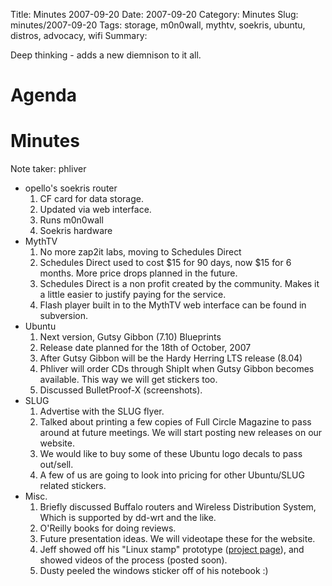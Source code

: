 Title: Minutes 2007-09-20
Date: 2007-09-20
Category: Minutes
Slug: minutes/2007-09-20
Tags: storage, m0n0wall, mythtv, soekris, ubuntu, distros, advocacy, wifi
Summary:

Deep thinking - adds a new diemnison to it all.

Agenda
======

Minutes
=======

Note taker: phliver

-   opello's soekris router
    1.  CF card for data storage.
    2.  Updated via web interface.
    3.  Runs m0n0wall
    4.  Soekris hardware
-   MythTV
    1.  No more zap2it labs, moving to Schedules Direct
    2.  Schedules Direct used to cost \$15 for 90 days, now \$15 for 6
        months. More price drops planned in the future.
    3.  Schedules Direct is a non profit created by the community. Makes
        it a little easier to justify paying for the service.
    4.  Flash player built in to the MythTV web interface can be found
        in subversion.
-   Ubuntu
    1.  Next version, Gutsy Gibbon (7.10) Blueprints
    2.  Release date planned for the 18th of October, 2007
    3.  After Gutsy Gibbon will be the Hardy Herring LTS release (8.04)
    4.  Phliver will order CDs through ShipIt when Gutsy Gibbon becomes
        available. This way we will get stickers too.
    5.  Discussed BulletProof-X (screenshots).
-   SLUG
    1.  Advertise with the SLUG flyer.
    2.  Talked about printing a few copies of Full Circle Magazine to
        pass around at future meetings. We will start posting new
        releases on our website.
    3.  We would like to buy some of these Ubuntu logo decals to pass
        out/sell.
    4.  A few of us are going to look into pricing for other Ubuntu/SLUG
        related stickers.
-   Misc.
    1.  Briefly discussed Buffalo routers and Wireless Distribution
        System, Which is supported by dd-wrt and the like.
    2.  O'Reilly books for doing reviews.
    3.  Future presentation ideas. We will videotape these for the
        website.
    4.  Jeff showed off his "Linux stamp" prototype ([project
        page](http://opencircuits.com/Linuxstamp)), and showed videos of
        the process (posted soon).
    5.  Dusty peeled the windows sticker off of his notebook :)

